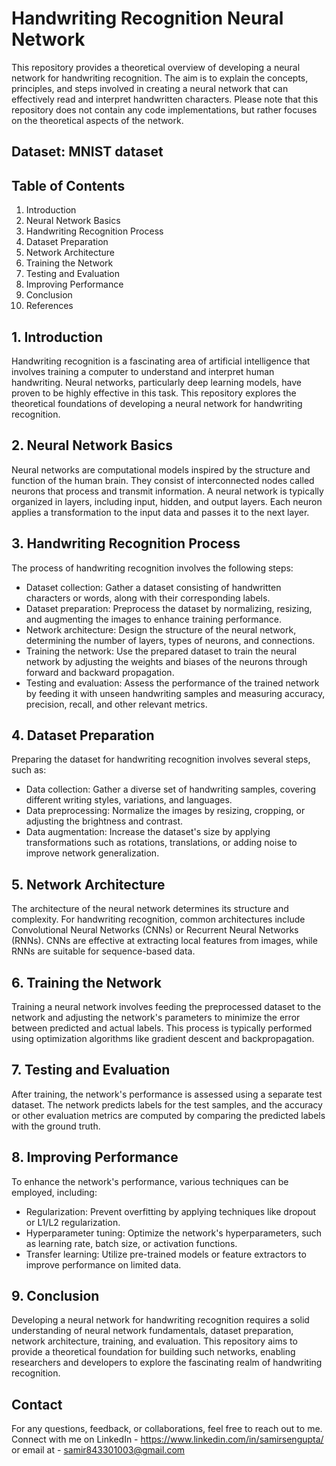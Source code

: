 # Handwriting Recognition Neural Network

This repository provides a theoretical overview of developing a neural network for handwriting recognition. The aim is to explain the concepts, principles, and steps involved in creating a neural network that can effectively read and interpret handwritten characters. Please note that this repository does not contain any code implementations, but rather focuses on the theoretical aspects of the network.

## Dataset: MNIST dataset 

## Table of Contents

1. Introduction
2. Neural Network Basics
3. Handwriting Recognition Process
4. Dataset Preparation
5. Network Architecture
6. Training the Network
7. Testing and Evaluation
8. Improving Performance
9. Conclusion
10. References

## 1. Introduction

Handwriting recognition is a fascinating area of artificial intelligence that involves training a computer to understand and interpret human handwriting. Neural networks, particularly deep learning models, have proven to be highly effective in this task. This repository explores the theoretical foundations of developing a neural network for handwriting recognition.

## 2. Neural Network Basics

Neural networks are computational models inspired by the structure and function of the human brain. They consist of interconnected nodes called neurons that process and transmit information. A neural network is typically organized in layers, including input, hidden, and output layers. Each neuron applies a transformation to the input data and passes it to the next layer.

## 3. Handwriting Recognition Process

The process of handwriting recognition involves the following steps:

- Dataset collection: Gather a dataset consisting of handwritten characters or words, along with their corresponding labels.
- Dataset preparation: Preprocess the dataset by normalizing, resizing, and augmenting the images to enhance training performance.
- Network architecture: Design the structure of the neural network, determining the number of layers, types of neurons, and connections.
- Training the network: Use the prepared dataset to train the neural network by adjusting the weights and biases of the neurons through forward and backward propagation.
- Testing and evaluation: Assess the performance of the trained network by feeding it with unseen handwriting samples and measuring accuracy, precision, recall, and other relevant metrics.

## 4. Dataset Preparation

Preparing the dataset for handwriting recognition involves several steps, such as:

- Data collection: Gather a diverse set of handwriting samples, covering different writing styles, variations, and languages.
- Data preprocessing: Normalize the images by resizing, cropping, or adjusting the brightness and contrast.
- Data augmentation: Increase the dataset's size by applying transformations such as rotations, translations, or adding noise to improve network generalization.

## 5. Network Architecture

The architecture of the neural network determines its structure and complexity. For handwriting recognition, common architectures include Convolutional Neural Networks (CNNs) or Recurrent Neural Networks (RNNs). CNNs are effective at extracting local features from images, while RNNs are suitable for sequence-based data.

## 6. Training the Network

Training a neural network involves feeding the preprocessed dataset to the network and adjusting the network's parameters to minimize the error between predicted and actual labels. This process is typically performed using optimization algorithms like gradient descent and backpropagation.

## 7. Testing and Evaluation

After training, the network's performance is assessed using a separate test dataset. The network predicts labels for the test samples, and the accuracy or other evaluation metrics are computed by comparing the predicted labels with the ground truth.

## 8. Improving Performance

To enhance the network's performance, various techniques can be employed, including:

- Regularization: Prevent overfitting by applying techniques like dropout or L1/L2 regularization.
- Hyperparameter tuning: Optimize the network's hyperparameters, such as learning rate, batch size, or activation functions.
- Transfer learning: Utilize pre-trained models or feature extractors to improve performance on limited data.

## 9. Conclusion

Developing a neural network for handwriting recognition requires a solid understanding of neural network fundamentals, dataset preparation, network architecture, training, and evaluation. This repository aims to provide a theoretical foundation for building such networks, enabling researchers and developers to explore the fascinating realm of handwriting recognition.

## Contact
For any questions, feedback, or collaborations, feel free to reach out to me. Connect with me on LinkedIn - https://www.linkedin.com/in/samirsengupta/ or email at - samir843301003@gmail.com
